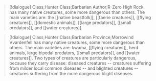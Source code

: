 >[!dialogue] Class;Hunter Class;Barbarian Author;R-Zero
>High Rock has many native creatures, some more dangerous than others. The main varieties are: the [[native beastfolk]], [[faerie creatures]], [[flying creatures]], [[domestic animals]], [[large predators]], [[small predators]], and [[water creatures]].

>[!dialogue] Class;Hunter Class;Barbarian Province;Morrowind
>Vvardenfell has many native creatures, some more dangerous than others. The main varieties are: kwama, [[flying creatures]], herd animals, large bipedal predators, [[small predators]], and [[water creatures]]. Two types of creatures are particularly dangerous, because they carry disease: diseased creatures -- creatures suffering from milder local common diseases -- and blighted creatures -- creatures suffering from the more dangerous blight diseases.
